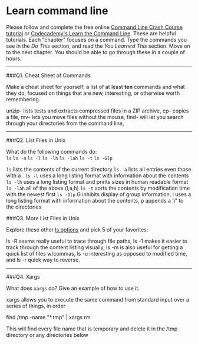 # Learn command line

Please follow and complete the free online [Command Line Crash Course
tutorial](https://web.archive.org/web/20160708171659/http://cli.learncodethehardway.org/book/) or [Codecademy's Learn the Command Line](https://www.codecademy.com/learn/learn-the-command-line). These are helpful tutorials. Each "chapter" focuses on a command. Type the commands you see in the _Do This_ section, and read the _You Learned This_ section. Move on to the next chapter. You should be able to go through these in a couple of hours.

---

###Q1.  Cheat Sheet of Commands  

Make a cheat sheet for yourself: a list of at least **ten** commands and what they do, focused on things that are new, interesting, or otherwise worth remembering.

unzip- lists tests and extracts compressed files in a ZIP archive, cp- copies a file, mv- lets you move files without the mouse, find- will let you search through your directories from the command line, 

---

###Q2.  List Files in Unix   

What do the following commands do:  
`ls` 
`ls -a` 
`ls -l` 
`ls -lh` 
`ls -lah`
`ls -t` 
`ls -Glp` 

`ls`  lists the contents of the current directory
`ls -a`  lists all entries even those with a .
`ls -l`  uses a long listing format with information about the contents
`ls -lh`  uses a long listing format and prints sizes in human readable format
`ls -lah`  all of the above (l,a,h)
`ls -t`  sorts the contents by modification time with the newest first
`ls -Glp`  G inhibits display of group information, l uses a long listing format with information about the contents, p appends a '/' to the directories

###Q3.  More List Files in Unix  

Explore these other [ls options](http://www.techonthenet.com/unix/basic/ls.php) and pick 5 of your favorites:

ls -R seems really useful to trace through file paths, ls -1 makes it easier to track through the content listing visually, ls -m is also useful for getting a quick list of files w/commas, ls -u interesting as opposed to modified time, and ls -r quick way to reverse.

---

###Q4.  Xargs   

What does `xargs` do? Give an example of how to use it.

xargs allows you to execute the same command from standard input over a series of things, in order

find /tmp -name "*.tmp" | xargs rm

This will find every file name that is temporary and delete it in the /tmp directory or any directories below

 

